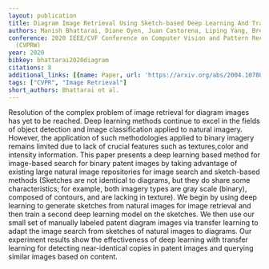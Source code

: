 ```yaml
---
layout: publication
title: Diagram Image Retrieval Using Sketch-based Deep Learning And Transfer Learning
authors: Manish Bhattarai, Diane Oyen, Juan Castorena, Liping Yang, Brendt Wohlberg
conference: 2020 IEEE/CVF Conference on Computer Vision and Pattern Recognition Workshops
  (CVPRW)
year: 2020
bibkey: bhattarai2020diagram
citations: 8
additional_links: [{name: Paper, url: 'https://arxiv.org/abs/2004.10780'}]
tags: ["CVPR", "Image Retrieval"]
short_authors: Bhattarai et al.
---
```

Resolution of the complex problem of image retrieval for diagram images has
yet to be reached. Deep learning methods continue to excel in the fields of
object detection and image classification applied to natural imagery. However,
the application of such methodologies applied to binary imagery remains limited
due to lack of crucial features such as textures,color and intensity
information. This paper presents a deep learning based method for image-based
search for binary patent images by taking advantage of existing large natural
image repositories for image search and sketch-based methods (Sketches are not
identical to diagrams, but they do share some characteristics; for example,
both imagery types are gray scale (binary), composed of contours, and are
lacking in texture).
  We begin by using deep learning to generate sketches from natural images for
image retrieval and then train a second deep learning model on the sketches. We
then use our small set of manually labeled patent diagram images via transfer
learning to adapt the image search from sketches of natural images to diagrams.
Our experiment results show the effectiveness of deep learning with transfer
learning for detecting near-identical copies in patent images and querying
similar images based on content.